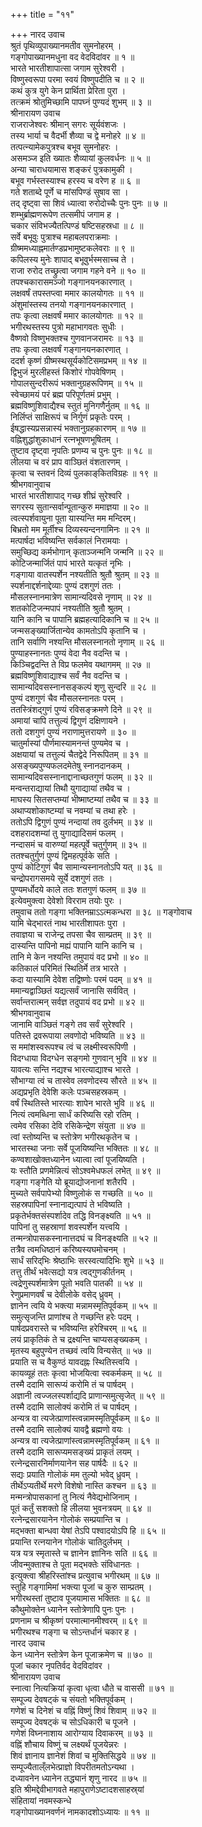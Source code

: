 +++
title = "११"

+++
नारद उवाच  
श्रुतं पृथिव्युपाख्यानमतीव सुमनोहरम् ।  
गङ्‌गोपाख्यानमधुना वद वेदविदांवर ॥ १ ॥  
भारते भारतीशापात्सा जगाम सुरेश्वरी ।  
विष्णुस्वरूपा परमा स्वयं विष्णुपदीति च ॥ २ ॥  
कथं कुत्र युगे केन प्रार्थिता प्रेरिता पुरा ।  
तत्क्रमं श्रोतुमिच्छामि पापघ्नं पुण्यदं शुभम् ॥ ३ ॥  
श्रीनारायण उवाच  
राजराजेश्वरः श्रीमान् सगरः सूर्यवंशजः ।  
तस्य भार्या च वैदर्भी शैव्या च द्वे मनोहरे ॥ ४ ॥  
तत्पत्न्यामेकपुत्रश्च बभूव सुमनोहरः ।  
असमञ्ज इति ख्यातः शैव्यायां कुलवर्धनः ॥ ५ ॥  
अन्या चाराधयामास शङ्‌करं पुत्रकामुकी ।  
बभूव गर्भस्तस्याश्च हरस्य च वरेण ह ॥ ६ ॥  
गते शताब्दे पूर्णे च मांसपिण्डं सुषाव सा ।  
तद्‌ दृष्ट्वा सा शिवं ध्यात्वा रुरोदोच्चैः पुनः पुनः ॥ ७ ॥  
शम्भुर्ब्राह्मणरूपेण तत्समीपं जगाम ह ।  
चकार संविभज्यैतत्पिण्डं षष्टिसहस्रधा ॥ ८ ॥  
सर्वे बभूवुः पुत्राश्च महाबलपराक्रमाः ।  
ग्रीष्ममध्याह्नमार्तण्डप्रभामुष्टकलेवराः ॥ ९ ॥  
कपिलस्य मुनेः शापाद्‌ बभूवुर्भस्मसाच्च ते ।  
राजा रुरोद तच्छ्रुत्वा जगाम गहने वने ॥ १० ॥  
तपश्चकारासमञ्जो गङ्‌गानयनकारणात् ।  
लक्षवर्षं तपस्तप्त्वा ममार कालयोगतः ॥ ११ ॥  
अंशुमांस्तस्य तनयो गङ्‌गानयनकारणात् ।  
तपः कृत्वा लक्षवर्षं ममार कालयोगतः ॥ १२ ॥  
भगीरथस्तस्य पुत्रो महाभागवतः सुधीः ।  
वैष्णवो विष्णुभक्तश्च गुणवानजरामरः ॥ १३ ॥  
तपः कृत्वा लक्षवर्षं गङ्‌गानयनकारणात् ।  
ददर्श कृष्णं ग्रीष्मस्थसूर्यकोटिसमप्रभम् ॥ १४ ॥  
द्विभुजं मुरलीहस्तं किशोरं गोपवेषिणम् ।  
गोपालसुन्दरीरूपं भक्तानुग्रहरूपिणम् ॥ १५ ॥  
स्वेच्छामयं परं ब्रह्म परिपूर्णतमं प्रभुम् ।  
ब्रह्मविष्णुशिवाद्यैश्च स्तुतं मुनिगणैर्नुतम् ॥ १६ ॥  
निर्लिप्तं साक्षिरूपं च निर्गुणं प्रकृतेः परम् ।  
ईषद्धास्यप्रसन्नास्यं भक्तानुग्रहकारणम् ॥ १७ ॥  
वह्निशुद्धांशुकाधानं रत्नभूषणभूषितम् ।  
तुष्टाव दृष्ट्वा नृपतिः प्रणम्य च पुनः पुनः ॥ १८ ॥  
लीलया च वरं प्राप वाञ्छितं वंशतारणम् ।  
कृत्वा च स्तवनं दिव्यं पुलकाङ्‌कितविग्रहः ॥ १९ ॥  
श्रीभगवानुवाच  
भारतं भारतीशापाद्‌ गच्छ शीघ्रं सुरेश्वरि ।  
सगरस्य सुतान्सर्वान्पूतान्कुरु ममाज्ञया ॥ २० ॥  
त्वत्स्पर्शवायुना पूता यास्यन्ति मम मन्दिरम्।  
बिभ्रतो मम मूर्तीश्च दिव्यस्यन्दनगामिनः ॥ २१ ॥  
मत्पार्षदा भविष्यन्ति सर्वकालं निरामयाः ।  
समुच्छिद्य कर्मभोगान् कृताञ्जन्मनि जन्मनि ॥ २२ ॥  
कोटिजन्मार्जितं पापं भारते यत्कृतं नृभिः ।  
गङ्‌गाया वातस्पर्शेन नश्यतीति श्रुतौ श्रुतम् ॥ २३ ॥  
स्पर्शनाद्दर्शनाद्देव्याः पुण्यं दशगुणं ततः ।  
मौसलस्नानमात्रेण सामान्यदिवसे नृणाम् ॥ २४ ॥  
शतकोटिजन्मपापं नश्यतीति श्रुतौ श्रुतम् ।  
यानि कानि च पापानि ब्रह्महत्यादिकानि च ॥ २५ ॥  
जन्मसङ्ख्यार्जितान्येव कामतोऽपि कृतानि च ।  
तानि सर्वाणि नश्यन्ति मौसलस्नानतो नृणाम् ॥ २६ ॥  
पुण्याहस्नानतः पुण्यं वेदा नैव वदन्ति च ।  
किञ्चिद्वदन्ति ते विप्र फलमेव यथागमम् ॥ २७ ॥  
ब्रह्मविष्णुशिवाद्याश्च सर्वं नैव वदन्ति च ।  
सामान्यदिवसस्नानसङ्‌कल्पं शृणु सुन्दरि ॥ २८ ॥  
पुण्यं दशगुणं चैव मौसलस्नानतः परम् ।  
ततस्त्रिंशद्‌गुणं पुण्यं रविसङ्क्रमणे दिने ॥ २९ ॥  
अमायां चापि तत्तुल्यं द्विगुणं दक्षिणायने ।  
ततो दशगुणं पुण्यं नराणामुत्तरायणे ॥ ३० ॥  
चातुर्मास्यां पौर्णमास्यामनन्तं पुण्यमेव च ।  
अक्षयायां च तत्तुल्यं चैतद्वेदे निरूपितम् ॥ ३१ ॥  
असङ्ख्यपुण्यफलदमेतेषु स्नानदानकम् ।  
सामान्यदिवसस्नानाद्दानाच्छतगुणं फलम् ॥ ३२ ॥  
मन्वन्तराद्यायां तिथौ युगाद्यायां तथैव च ।  
माघस्य सितसप्तम्यां भीष्माष्टम्यां तथैव च ॥ ३३ ॥  
अथाप्यशोकाष्टम्यां च नवम्यां च तथा हरेः ।  
ततोऽपि द्विगुणं पुण्यं नन्दायां तव दुर्लभम् ॥ ३४ ॥  
दशहरादशम्यां तु युगाद्यादिसमं फलम् ।  
नन्दासमं च वारुण्यां महत्पूर्वे चतुर्गुणम् ॥ ३५ ॥  
ततश्चतुर्गुणं पुण्यं द्विमहत्पूर्वके सति ।  
पुण्यं कोटिगुणं चैव सामान्यस्नानतोऽपि यत् ॥ ३६ ॥  
चन्द्रोपरागसमये सूर्ये दशगुणं ततः ।  
पुण्यमर्धोदये काले ततः शतगुणं फलम् ॥ ३७ ॥  
इत्येवमुक्त्वा देवेशो विरराम तयोः पुरः ।  
तमुवाच ततो गङ्‌गा भक्तिनम्राऽऽत्मकन्धरा ॥ ३८ ॥
गङ्‌गोवाच  
यामि चेद्भारतं नाथ भारतीशापतः पुरा ।  
तवाज्ञया च राजेन्द्र तपसा चैव साम्प्रतम् ॥ ३९ ॥  
दास्यन्ति पापिनो मह्यं पापानि यानि कानि च ।  
तानि मे केन नश्यन्ति तमुपायं वद प्रभो ॥ ४० ॥  
कतिकालं परिमितं स्थितिर्मे तत्र भारते ।  
कदा यास्यामि देवेश तद्विष्णोः परमं पदम् ॥ ४१ ॥  
ममान्यद्वाञ्छितं यद्यत्सर्वं जानासि सर्ववित् ।  
सर्वान्तरात्मन् सर्वज्ञ तदुपायं वद प्रभो ॥ ४२ ॥  
श्रीभगवानुवाच  
जानामि वाञ्छितं गङ्‌गे तव सर्वं सुरेश्वरि ।  
पतिस्ते द्रवरूपाया लवणोदो भविष्यति ॥ ४३ ॥  
स ममांशस्वरूपश्च त्वं च लक्ष्मीस्वरूपिणी ।  
विदग्धाया विदग्धेन सङ्‌गमो गुणवान् भुवि ॥ ४४ ॥  
यावत्यः सन्ति नद्यश्च भारत्याद्याश्च भारते ।  
सौभाग्या त्वं च तास्वेव लवणोदस्य सौरते ॥ ४५ ॥  
अद्यप्रभृति देवेशि कलेः पञ्चसहस्रकम् ।  
वर्षं स्थितिस्ते भारत्याः शापेन भारते भुवि ॥ ४६ ॥  
नित्यं त्वमब्धिना सार्धं करिष्यसि रहो रतिम् ।  
त्वमेव रसिका देवि रसिकेन्द्रेण संयुता ॥ ४७ ॥  
त्वां स्तोष्यन्ति च स्तोत्रेण भगीरथकृतेन च ।  
भारतस्था जनाः सर्वे पूजयिष्यन्ति भक्तितः ॥ ४८ ॥  
कण्वशाखोक्तध्यानेन ध्यात्वा त्वां पूजयिष्यति ।  
यः स्तौति प्रणमेन्नित्यं सोऽश्वमेधफलं लभेत् ॥ ४९ ॥  
गङ्‌गा गङ्‌गेति यो ब्रूयाद्योजनानां शतैरपि ।  
मुच्यते सर्वपापेभ्यो विष्णुलोकं स गच्छति ॥ ५० ॥  
सहस्रपापिनां स्नानाद्यत्पापं ते भविष्यति ।  
प्रकृतेर्भक्तसंस्पर्शादेव तद्धि विनङ्‌क्ष्यति ॥ ५१ ॥  
पापिनां तु सहस्राणां शवस्पर्शेन यत्त्वयि ।  
तन्मन्त्रोपासकस्नानात्तदघं च विनङ्‌क्ष्यति ॥ ५२ ॥  
तत्रैव त्वमधिष्ठानं करिष्यस्यघमोचनम् ।  
सार्धं सरिद्‌भिः श्रेष्ठाभिः सरस्वत्यादिभिः शुभे ॥ ५३ ॥  
तत्तु तीर्थं भवेत्सद्यो यत्र त्वद्‌गुणकीर्तनम् ।  
त्वद्रेणुस्पर्शमात्रेण पूतो भवति पातकी ॥ ५४ ॥  
रेणुप्रमाणवर्षं च देवीलोके वसेद्‌ ध्रुवम् ।  
ज्ञानेन त्वयि ये भक्त्या मन्नामस्मृतिपूर्वकम् ॥ ५५ ॥  
समुत्सृजन्ति प्राणांश्च ते गच्छन्ति हरेः पदम् ।  
पार्षदप्रवरास्ते च भविष्यन्ति हरेश्चिरम् ॥ ५६ ॥  
लयं प्राकृतिकं ते च द्रक्ष्यन्ति चाप्यसङ्ख्यकम् ।  
मृतस्य बहुपुण्येन तच्छवं त्वयि विन्यसेत् ॥ ५७ ॥  
प्रयाति स च वैकुण्ठं यावदह्नः स्थितिस्त्वयि ।  
कायव्यूहं ततः कृत्वा भोजयित्वा स्वकर्मकम् ॥ ५८ ॥  
तस्मै ददामि सारूप्यं करोमि तं च पार्षदम् ।  
अज्ञानी त्वज्जलस्पर्शाद्यदि प्राणान्समुत्सृजेत् ॥ ५९ ॥  
तस्मै ददामि सालोक्यं करोमि तं च पार्षदम् ।  
अन्यत्र वा त्यजेत्प्राणांस्त्वन्नामस्मृतिपूर्वकम् ॥ ६० ॥  
तस्मै ददामि सालोक्यं यावद्वै ब्रह्मणो वयः ।  
अन्यत्र वा त्यजेत्प्राणांस्त्वन्नामस्मृतिपूर्वकम् ॥ ६१ ॥  
तस्मै ददामि सारूप्यमसङ्ख्यं प्राकृतं लयम् ।  
रत्नेन्द्रसारनिर्माणयानेन सह पार्षदैः ॥ ६२ ॥  
सद्यः प्रयाति गोलोकं मम तुल्यो भवेद्‌ ध्रुवम् ।  
तीर्थेऽप्यतीर्थे मरणे विशेषो नास्ति कश्चन ॥ ६३ ॥  
मन्मन्त्रोपासकानां तु नित्यं नैवेद्यभोजिनाम् ।  
पूतं कर्तुं सशक्तो हि लीलया भुवनत्रयम् ॥ ६४ ॥  
रत्नेन्द्रसारयानेन गोलोकं सम्प्रयान्ति च ।  
मद्भक्ता बान्धवा येषां तेऽपि पश्वादयोऽपि हि ॥ ६५ ॥  
प्रयान्ति रत्नयानेन गोलोकं चातिदुर्लभम् ।  
यत्र यत्र स्मृतास्ते च ज्ञानेन ज्ञानिनः सति ॥ ६६ ॥  
जीवन्मुक्ताश्च ते पूता मद्भक्तेः संविधानतः ।  
इत्युक्त्वा श्रीहरिस्तांश्च प्रत्युवाच भगीरथम् ॥ ६७ ॥  
स्तुहि गङ्‌गामिमां भक्त्या पूजां च कुरु साम्प्रतम् ।  
भगीरथस्तां तुष्टाव पूजयामास भक्तितः ॥ ६८ ॥  
कौथुमोक्तेन ध्यानेन स्तोत्रेणापि पुनः पुनः ।  
प्रणनाम च श्रीकृष्णं परमात्मानमीश्वरम् ॥ ६९ ॥  
भगीरथश्च गङ्‌गा च सोऽन्तर्धानं चकार ह ।  
नारद उवाच  
केन ध्यानेन स्तोत्रेण केन पूजाक्रमेण च ॥ ७० ॥  
पूजां चकार नृपतिर्वद वेदविदांवर ।  
श्रीनारायण उवाच  
स्नात्वा नित्यक्रियां कृत्वा धृत्वा धौते च वाससी ॥ ७१ ॥  
सम्पूज्य देवषट्कं च संयतो भक्तिपूर्वकम् ।  
गणेशं च दिनेशं च वह्निं विष्णुं शिवं शिवाम् ॥ ७२ ॥  
सम्पूज्य देवषट्कं च सोऽधिकारी च पूजने ।  
गणेशं विघ्ननाशाय आरोग्याय दिवाकरम् ॥ ७३ ॥  
वह्निं शौचाय विष्णुं च लक्ष्यर्थं पूजयेन्नरः ।  
शिवं ज्ञानाय ज्ञानेशं शिवां च मुक्तिसिद्धये ॥ ७४ ॥  
सम्पूज्यैताल्ँलभेत्प्राज्ञो विपरीतमतोऽन्यथा ।  
दध्यावनेन ध्यानेन तद्ध्यानं शृणु नारद ॥ ७५ ॥  
इति श्रीमद्देवीभागवते महापुराणेऽष्टादशसाहस्र्यां  
संहितायां नवमस्कन्धे  
गङ्‌गोपाख्यानवर्णनं नामकादशोऽध्यायः ॥ ११ ॥
